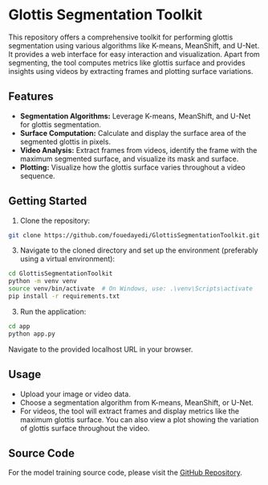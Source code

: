# Glottis Segmentation Toolkit

This repository offers a comprehensive toolkit for performing glottis segmentation using various algorithms like K-means, MeanShift, and U-Net. It provides a web interface for easy interaction and visualization. Apart from segmenting, the tool computes metrics like glottis surface and provides insights using videos by extracting frames and plotting surface variations.

## Features

- **Segmentation Algorithms:** Leverage K-means, MeanShift, and U-Net for glottis segmentation.
- **Surface Computation:** Calculate and display the surface area of the segmented glottis in pixels.
- **Video Analysis:** Extract frames from videos, identify the frame with the maximum segmented surface, and visualize its mask and surface.
- **Plotting:** Visualize how the glottis surface varies throughout a video sequence.

## Getting Started

1. Clone the repository:
```bash
git clone https://github.com/fouedayedi/GlottisSegmentationToolkit.git
```
3. Navigate to the cloned directory and set up the environment (preferably using a virtual environment):
```bash
cd GlottisSegmentationToolkit
python -m venv venv
source venv/bin/activate  # On Windows, use: .\venv\Scripts\activate
pip install -r requirements.txt
```
3. Run the application:
```bash
cd app
python app.py
```
Navigate to the provided localhost URL in your browser.
## Usage

- Upload your image or video data.
- Choose a segmentation algorithm from K-means, MeanShift, or U-Net.
- For videos, the tool will extract frames and display metrics like the maximum glottis surface. You can also view a plot showing the variation of glottis surface throughout the video.

## Source Code

For the model training source code, please visit the [GitHub Repository](https://github.com/fouedayedi/U-Net-Model-for-Glottis-Segmentation).
